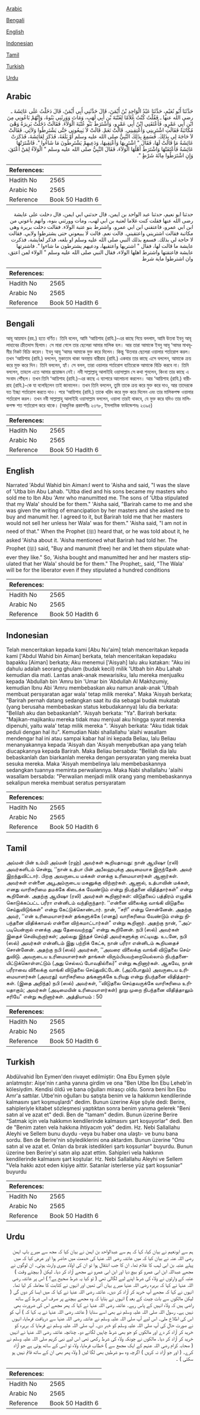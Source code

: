 [Arabic](#arabic)

[Bengali](#bengali)

[English](#english)

[Indonesian](#indonesian)

[Tamil](#tamil)

[Turkish](#turkish)

[Urdu](#urdu)

## Arabic


<div dir="rtl" lang="ar" style={{fontSize:'larger',backgroundColor:'#f8f9fa',padding:20}}>
حَدَّثَنَا أَبُو نُعَيْمٍ، حَدَّثَنَا عَبْدُ الْوَاحِدِ بْنُ أَيْمَنَ، قَالَ حَدَّثَنِي أَبِي أَيْمَنُ، قَالَ دَخَلْتُ عَلَى عَائِشَةَ ـ رضى الله عنها ـ فَقُلْتُ كُنْتُ غُلاَمًا لِعُتْبَةَ بْنِ أَبِي لَهَبٍ، وَمَاتَ وَوَرِثَنِي بَنُوهُ، وَإِنَّهُمْ بَاعُونِي مِنَ ابْنِ أَبِي عَمْرٍو، فَأَعْتَقَنِي ابْنُ أَبِي عَمْرٍو، وَاشْتَرَطَ بَنُو عُتْبَةَ الْوَلاَءَ‏.‏ فَقَالَتْ دَخَلَتْ بَرِيرَةُ وَهْىَ مُكَاتَبَةٌ فَقَالَتِ اشْتَرِينِي وَأَعْتِقِينِي‏.‏ قَالَتْ نَعَمْ‏.‏ قَالَتْ لاَ يَبِيعُونِي حَتَّى يَشْتَرِطُوا وَلاَئِي‏.‏ فَقَالَتْ لاَ حَاجَةَ لِي بِذَلِكَ‏.‏ فَسَمِعَ بِذَلِكَ النَّبِيُّ صلى الله عليه وسلم أَوْ بَلَغَهُ، فَذَكَرَ لِعَائِشَةَ، فَذَكَرَتْ عَائِشَةُ مَا قَالَتْ لَهَا، فَقَالَ ‏"‏ اشْتَرِيهَا وَأَعْتِقِيهَا، وَدَعِيهِمْ يَشْتَرِطُونَ مَا شَاءُوا ‏"‏‏.‏ فَاشْتَرَتْهَا عَائِشَةُ فَأَعْتَقَتْهَا وَاشْتَرَطَ أَهْلُهَا الْوَلاَءَ، فَقَالَ النَّبِيُّ صلى الله عليه وسلم ‏"‏ الْوَلاَءُ لِمَنْ أَعْتَقَ، وَإِنِ اشْتَرَطُوا مِائَةَ شَرْطٍ ‏"‏‏.‏
</div>
<div style={{backgroundColor:'#f8f9fa',padding:20, marginBottom: 10}}><table> <thead> <tr> <th>References:</th> <th></th> </tr> </thead> <tbody><tr><td>Hadith No</td><td>2565</td></tr><tr><td>Arabic No</td><td>2565</td></tr><tr><td>Reference</td><td>Book 50 Hadith 6</td></tr></tbody></table></div>


<div dir="rtl" lang="ar" style={{fontSize:'larger',backgroundColor:'#f8f9fa',padding:20}}>
حدثنا ابو نعيم، حدثنا عبد الواحد بن ايمن، قال حدثني ابي ايمن، قال دخلت على عايشة رضى الله عنها فقلت كنت غلاما لعتبة بن ابي لهب، ومات وورثني بنوه، وانهم باعوني من ابن ابي عمرو، فاعتقني ابن ابي عمرو، واشترط بنو عتبة الولاء. فقالت دخلت بريرة وهى مكاتبة فقالت اشتريني واعتقيني. قالت نعم. قالت لا يبيعوني حتى يشترطوا ولايي. فقالت لا حاجة لي بذلك. فسمع بذلك النبي صلى الله عليه وسلم او بلغه، فذكر لعايشة، فذكرت عايشة ما قالت لها، فقال " اشتريها واعتقيها، ودعيهم يشترطون ما شاءوا ". فاشترتها عايشة فاعتقتها واشترط اهلها الولاء، فقال النبي صلى الله عليه وسلم " الولاء لمن اعتق، وان اشترطوا ماية شرط
</div>
<div style={{backgroundColor:'#f8f9fa',padding:20, marginBottom: 10}}><table> <thead> <tr> <th>References:</th> <th></th> </tr> </thead> <tbody><tr><td>Hadith No</td><td>2565</td></tr><tr><td>Arabic No</td><td>2565</td></tr><tr><td>Reference</td><td>Book 50 Hadith 6</td></tr></tbody></table></div>

## Bengali


<div dir="ltr" lang="bn" style={{fontSize:'larger',backgroundColor:'#f8f9fa',padding:20}}>
আবূ আয়মান (রহ.) হতে বর্ণিত। তিনি বলেন, আমি ‘আয়িশাহ (রাযি.)-এর কাছে গিয়ে বললাম, আমি উতবা ইবনু আবূ লাহাবের ক্রীতদাস ছিলাম। সে মারা গেলে তার ছেলেরা আমার মালিক হল। আর তারা আমাকে ইবনু আবূ ‘আমর মাখযূমীর নিকট বিক্রি করেন। ইবনু আবূ ‘আমর আমাকে মুক্ত করে দিলেন। কিন্তু ‘উতবার ছেলেরা ওয়ালার শর্তারোপ করল। তখন ‘আয়িশাহ (রাযি.) বললেন, মুকাতাব থাকা অবস্থায় বারীরাহ (রাযি.) একবার তার কাছে এসে বললেন, আমাকে ক্রয় করে মুক্ত করে দিন। তিনি বললেন, হ্যাঁ। সে বলল, তারা ওয়ালার শর্তারোপ ব্যতিরেকে আমাকে বিক্রি করবে না। তিনি বললেন, তাহলে এতে আমার প্রয়োজন নেই। নবী সাল্লাল্লাহু আলাইহি ওয়াসাল্লাম সে কথা শুনলেন, কিংবা তার কাছে এ সংবাদ পৌঁছল। তখন তিনি ‘আয়িশাহ (রাযি.)-এর কাছে এ ব্যাপারে আলোচনা করলেন। আর ‘আয়িশাহ (রাযি.) বারীরাহ (রাযি.)-কে যা বলেছিলেন তাই জানালেন। তখন তিনি বললেন, তুমি তাকে ক্রয় করে মুক্ত করে দাও, আর তাদেরকে যত ইচ্ছা শর্তারোপ করতে দাও। পরে ‘আয়িশাহ (রাযি.) তাকে খরিদ করে মুক্ত করে দিলেন এবং তার মালিকপক্ষ ওয়ালার শর্তারোপ করল। তখন নবী সাল্লাল্লাহু আলাইহি ওয়াসাল্লাম বললেন, ওয়ালা তারই থাকবে, যে মুক্ত করে যদিও তার মালিকপক্ষ শত শর্তারোপ করে থাকে। (আধুনিক প্রকাশনীঃ ২৩৭৮, ইসলামিক ফাউন্ডেশনঃ ২৩৯৫)
</div>
<div style={{backgroundColor:'#f8f9fa',padding:20, marginBottom: 10}}><table> <thead> <tr> <th>References:</th> <th></th> </tr> </thead> <tbody><tr><td>Hadith No</td><td>2565</td></tr><tr><td>Arabic No</td><td>2565</td></tr><tr><td>Reference</td><td>Book 50 Hadith 6</td></tr></tbody></table></div>

## English


<div dir="ltr" lang="en" style={{fontSize:'larger',backgroundColor:'#f8f9fa',padding:20}}>
Narrated 'Abdul Wahid bin Aiman:I went to 'Aisha and said, "I was the slave of 'Utba bin Abu Lahab. "Utba died and his sons became my masters who sold me to Ibn Abu 'Amr who manumitted me. The sons of 'Utba stipulated that my Wala' should be for them." 'Aisha said, "Barirah came to me and she was given the writing of emancipation by her masters and she asked me to buy and manumit her. I agreed to it, but Barirah told me that her masters would not sell her unless her Wala' was for them." 'Aisha said, "I am not in need of that." When the Prophet (ﷺ) heard that, or he was told about it, he asked 'Aisha about it. 'Aisha mentioned what Barirah had told her. The Prophet (ﷺ) said, "Buy and manumit (free) her and let them stipulate whatever they like." So, 'Aisha bought and manumitted her and her masters stipulated that her Wala' should be for them." The Prophet;, said, "The Wala' will be for the liberator even if they stipulated a hundred conditions
</div>
<div style={{backgroundColor:'#f8f9fa',padding:20, marginBottom: 10}}><table> <thead> <tr> <th>References:</th> <th></th> </tr> </thead> <tbody><tr><td>Hadith No</td><td>2565</td></tr><tr><td>Arabic No</td><td>2565</td></tr><tr><td>Reference</td><td>Book 50 Hadith 6</td></tr></tbody></table></div>

## Indonesian


<div dir="ltr" lang="id" style={{fontSize:'larger',backgroundColor:'#f8f9fa',padding:20}}>
Telah menceritakan kepada kami [Abu Nu'aim] telah menceritakan kepada kami ['Abdul Wahid bin Aiman] berkata, telah menceritakan kepadaku bapakku [Aiman] berkata; Aku menemui ['Aisyah] lalu aku katakan: "Aku ini dahulu adalah seorang ghulam (budak kecil) milik 'Utbah bin Abu Lahab kemudian dia mati. Lantas anak-anak mewarisiku, lalu mereka menjualku kepada 'Abdullah bin 'Amru bin 'Umar bin 'Abdullah Al Makhzumiy, kemudian Ibnu Abi 'Amru membebaskan aku namun anak-anak 'Utbah membuat persyaratan agar wala' tetap milik mereka". Maka 'Aisyah berkata; "Barirah pernah datang sedangkan saat itu dia sebagai budak mukatab (yang berusaha membebaskan status kebudakannya) lalu dia berkata: "Belilah aku dan bebaskanlah". 'Aisyah berkata: "Ya". Barirah berkata: "Majikan-majikanku mereka tidak mau menjual aku hingga syarat mereka dipenuhi, yaitu wala' tetap milik mereka ". 'Aisyah berkata: "Aku tidak tidak peduli dengan hal itu". Kemudian Nabi shallallahu 'alaihi wasallam mendengar hal ini atau sampai kabar hal ini kepada Beliau, lalu Beliau menanyakannya kepada 'Aisyah dan 'Aisyah menyebutkan apa yang telah diucapkannya kepada Barirah. Maka Beliau bersabda: "Belilah dia lalu bebaskanlah dan biarkanlah mereka dengan persyaratan yang mereka buat sesuka mereka. Maka 'Aisyah membelinya lalu membebaskannya sedangkan tuannya meminta perwaliannya. Maka Nabi shallallahu 'alaihi wasallam bersabda: "Perwalian menjadi milik orang yang membebaskannya sekalipun mereka membuat seratus persyaratam
</div>
<div style={{backgroundColor:'#f8f9fa',padding:20, marginBottom: 10}}><table> <thead> <tr> <th>References:</th> <th></th> </tr> </thead> <tbody><tr><td>Hadith No</td><td>2565</td></tr><tr><td>Arabic No</td><td>2565</td></tr><tr><td>Reference</td><td>Book 50 Hadith 6</td></tr></tbody></table></div>

## Tamil


<div dir="ltr" lang="ta" style={{fontSize:'larger',backgroundColor:'#f8f9fa',padding:20}}>
அய்மன் பின் உம்மி அய்மன் (ரஹ்) அவர்கள் கூறியதாவது: நான் ஆயிஷா (ரலி) அவர்களிடம் சென்று, ‘‘நான் உத்பா பின் அபீலஹபுக்கு அடிமையாக இருந்தேன். அவர் இறந்துவிட்டார். பிறகு அவருடைய மக்கள் எனக்கு உரிமையாளர்கள் ஆனார்கள். அவர்கள் என்னை அபூஅம்ருடைய மகனுக்கு விற்றார்கள். ஆனால், உத்பாவின் மக்கள், எனது வாரிசுரிமை தமக்கே கிடைக்க வேண்டும் என்று நிபந்தனை விதித்தார்கள்” என்று கூறினேன். அதற்கு ஆயிஷா (ரலி) அவர்கள் கூறினார்கள்: விடுதலைப் பத்திரம் எழுதிக் கொடுக்கப்பட்ட பரீரா என்னிடம் வந்திருந்தார். ‘‘என்னை விலைக்கு வாங்கி விடுதலை செய்துவிடுங்கள்” என்று கேட்டுக்கொண்டார். நான், ‘‘சரி” என்று சொன்னேன். அதற்கு அவர், ‘‘என் உரிமையாளர்கள் தங்களுக்கே (எனது) வாரிசுரிமை வேண்டும் என்று நிபந்தனை விதிக்காமல் என்னை விற்கமாட்டார்கள்” என்று கூறினார். அதற்கு நான், ‘‘அப்படியென்றால் எனக்கு அது தேவையற்றது” என்று கூறினேன். நபி (ஸல்) அவர்கள் இதைச் செவியுற்றார்கள்; அல்லது இந்தச் செய்தி அவர்களுக்கு எட்டியது. உடனே, நபி (ஸல்) அவர்கள் என்னிடம் இது பற்றிக் கேட்க, நான் பரீரா என்னிடம் கூறியதைச் சொன்னேன். அதற்கு நபி (ஸல்) அவர்கள், ‘‘அவரை விலைக்கு வாங்கி விடுதலை செய்துவிடு. அவருடைய உரிமையாளர்கள் தாங்கள் விரும்பியவற்றையெல்லாம் நிபந்தனையிட்டுக்கொள்ளட்டும் (அது செல்லப் போவதில்லை)” என்று கூறினார்கள். ஆகவே, நான் பரீராவை விலைக்கு வாங்கி விடுதலை செய்துவிட்டேன். (அப்போதும்) அவருடைய உரிமையாளர்கள் (அவரது) வாரிசுரிமை தங்களுக்கே உரியது என்று நிபந்தனை விதித்தார்கள். (இதை அறிந்த) நபி (ஸல்) அவர்கள், ‘‘விடுதலை செய்தவருக்கே வாரிசுரிமை உரியதாகும்; அவர்கள் (அடிமையின் உரிமையாளர்கள்) நூறு முறை நிபந்தனை விதித்தாலும் சரியே” என்று கூறினார்கள். அத்தியாயம் : 50
</div>
<div style={{backgroundColor:'#f8f9fa',padding:20, marginBottom: 10}}><table> <thead> <tr> <th>References:</th> <th></th> </tr> </thead> <tbody><tr><td>Hadith No</td><td>2565</td></tr><tr><td>Arabic No</td><td>2565</td></tr><tr><td>Reference</td><td>Book 50 Hadith 6</td></tr></tbody></table></div>

## Turkish


<div dir="ltr" lang="tr" style={{fontSize:'larger',backgroundColor:'#f8f9fa',padding:20}}>
Abdülvahid İbn Eymen'den rivayet edilmiştir: Ona Ebu Eymen şöyle anlatmıştır: Aişe'nin r.anha yanına girdim ve ona "Ben Utbe İbn Ebu Leheb'in kölesiydim. Kendisi öldü ve bana oğulları mirasçı oldu. Sonra beni İbn Ebu Amr'a sattılar. Utbe'nin oğulları bu satışta benim ve la hakkımın kendilerinde kalmasını şart koşmuşlardı" dedim. Bunun üzerine Aişe şöyle dedi: Berire, sahipleriyle kitabet sözleşmesi yaptıktan sonra benim yanıma gelerek "Beni satın al ve azat et" dedi. Ben de "tamam" dedim. Bunun üzerine Berire "Satmak için vela hakkımın kendilerinde kalmasını şart koşuyorlar" dedi. Ben de "Benim zaten vela hakkına ihtiyacım yok" dedim. Hz. Nebi Sallallahu Aleyhi ve Sellem bunu duydu -veya bu haber ona ulaştı- ve bunu bana sordu. Ben de Berire'nin söylediklerini ona aktardım. Bunun üzerine "Onu satın al ve azat et. Onları da bırak istedikleri şartı koşsunlar" buyurdu. Bunun üzerine ben Berire'yi satın alıp azat ettim. Sahipleri vela hakkının kendilerinde kalmasını şart koştular. Hz. Nebi Sallallahu Aleyhi ve Sellem "Vela hakkı azot eden kişiye aittir. Satanlar isterlerse yüz şart koşsuniar" buyurdu
</div>
<div style={{backgroundColor:'#f8f9fa',padding:20, marginBottom: 10}}><table> <thead> <tr> <th>References:</th> <th></th> </tr> </thead> <tbody><tr><td>Hadith No</td><td>2565</td></tr><tr><td>Arabic No</td><td>2565</td></tr><tr><td>Reference</td><td>Book 50 Hadith 6</td></tr></tbody></table></div>

## Urdu


<div dir="rtl" lang="ur" style={{fontSize:'larger',backgroundColor:'#f8f9fa',padding:20}}>
ہم سے ابونعیم نے بیان کیا، کہا کہ ہم سے عبدالواحد بن ایمن نے بیان کیا کہ مجھ سے میرے باپ ایمن رضی اللہ عنہ نے بیان کیا کہ میں عائشہ رضی اللہ عنہا کی خدمت میں حاضر ہوا اور عرض کیا کہ میں پہلے عتبہ بن ابی لہب کا غلام تھا۔ ان کا جب انتقال ہوا تو ان کی اولاد میری وارث ہوئی۔ ان لوگوں نے مجھے عبداللہ ابن ابی عمرو کو بیچ دیا اور ابن ابی عمرو نے مجھے آزاد کر دیا۔ لیکن ( بیچتے وقت ) عتبہ کے وارثوں نے ولاء کی شرط اپنے لیے لگالی تھی ( تو کیا یہ شرط صحیح ہے؟ ) اس پر عائشہ رضی اللہ عنہا نے کہا کہ بریرہ رضی اللہ عنہا میرے یہاں آئی تھیں اور انہوں نے کتابت کا معاملہ کر لیا تھا۔ انہوں نے کہا کہ مجھے آپ خرید کر آزاد کر دیں۔ عائشہ رضی اللہ عنہا نے کہا کہ میں ایسا کر دوں گی ( لیکن مالکوں سے بات چیت کے بعد ) انہوں نے بتایا کہ وہ مجھے بیچنے پر صرف اس شرط کے ساتھ راضی ہیں کہ ولاء انہیں کے پاس رہے۔ عائشہ رضی اللہ عنہا نے کہا کہ پھر مجھے اس کی ضرورت بھی نہیں ہے۔ رسول اللہ صلی اللہ علیہ وسلم نے بھی اسے سنایا ( عائشہ رضی اللہ عنہا نے یہ کہا کہ ) آپ کو اس کی اطلاع ملی۔ اس لیے آپ صلی اللہ علیہ وسلم نے عائشہ رضی اللہ عنہا سے دریافت فرمایا، انہوں نے صورت حال کی آپ صلی اللہ علیہ وسلم کو خبر دی۔ آپ صلی اللہ علیہ وسلم نے فرمایا کہ بریرہ کو خرید کر آزاد کر دے اور مالکوں کو جو بھی شرط چاہیں لگانے دو۔ چنانچہ عائشہ رضی اللہ عنہا نے انہیں خرید کر آزاد کر دیا۔ مالکوں نے چونکہ ولاء کی شرط رکھی تھی اس لیے نبی کریم صلی اللہ علیہ وسلم نے ( صحابہ کرام رضی اللہ عنہم کے ایک مجمع سے ) خطاب فرمایا، ولاء تو اسی کے ساتھ ہوتی ہے جو آزاد کرے۔ ( اور جو آزاد نہ کریں ) اگرچہ وہ سو شرطیں بھی لگا لیں ( ولاء پھر بھی ان کے ساتھ قائم نہیں ہو سکتی ) ۔
</div>
<div style={{backgroundColor:'#f8f9fa',padding:20, marginBottom: 10}}><table> <thead> <tr> <th>References:</th> <th></th> </tr> </thead> <tbody><tr><td>Hadith No</td><td>2565</td></tr><tr><td>Arabic No</td><td>2565</td></tr><tr><td>Reference</td><td>Book 50 Hadith 6</td></tr></tbody></table></div>